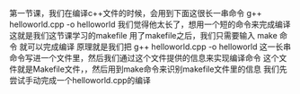 第一节课，我们在编译c++文件的时候，会用到下面这很长一串命令
g++ helloworld.cpp -o helloworld
我们觉得他太长了，想用一个短的命令来完成编译
这就是我们这节课学习的makefile
用了makefile之后，我们只需要输入
make
命令
就可以完成编译
原理就是我们把
g++ helloworld.cpp -o helloworld
这一长串命令写进一个文件里，然后我们通过这个文件提供的信息来实现编译命令
这个文件就是Makefile文件，，然后用到make命令来识别makefile文件里的信息
我们先尝试手动完成一个helloworld.cpp的编译